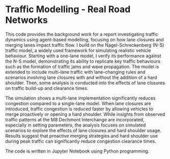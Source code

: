 # Traffic Modelling - Real Road Networks

This code provides the background work for a report investigating traffic dynamics using agent-based modelling, focusing on how lane closures and merging lanes impact traffic flow. I build on the Nagel-Schreckenberg (N-S) traffic model, a widely used framework for simulating realistic vehicle behaviour. Starting with a one-lane model, I verify its performance against the N-S model, demonstrating its ability to replicate key traffic behaviours such as the formation of traffic jams and wave propagation. The model is extended to include multi-lane traffic with lane-changing rules and scenarios involving lane closures with and without the addition of a hard shoulder. Then, some analysis is conducted into the effects of lane closures on traffic build-up and clearance times. 

The simulation shows a multi-lane implementation significantly reduces congestion compared to a single-lane model. When lane closures are introduced, traffic congestion is reduced faster by allowing vehicles to merge proactively or opening a hard shoulder. While insights from observed traffic patterns at the M8 Dechmont Interchange are incorporated, especially in setting parameters, the analysis focuses on simulated scenarios to explore the effects of lane closures and hard shoulder usage. Results suggest that proactive merging strategies and hard shoulder use during peak traffic can significantly reduce congestion clearance times.

The code is written in Jupyter Notebook using Python programming.
